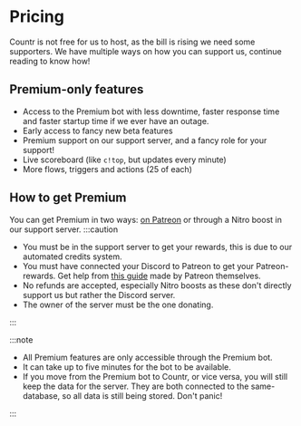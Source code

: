 # Pricing
Countr is not free for us to host, as the bill is rising we need some supporters. We have multiple ways on how you can support us, continue reading to know how!

## Premium-only features
- Access to the Premium bot with less downtime, faster response time and faster startup time if we ever have an outage.
- Early access to fancy new beta features
- Premium support on our support server, and a fancy role for your support!
- Live scoreboard (like `c!top`, but updates every minute)
- More flows, triggers and actions (25 of each)

## How to get Premium
You can get Premium in two ways: [on Patreon](https://patreon.com/promises) or through a Nitro boost in our support server.
:::caution

- You must be in the support server to get your rewards, this is due to our automated credits system.
- You must have connected your Discord to Patreon to get your Patreon-rewards. Get help from [this guide](https://support.patreon.com/hc/en-us/articles/212052266-Get-my-Discord-role#h_21f22930-84c5-4950-b6b1-3e83312f66dc) made by Patreon themselves.
- No refunds are accepted, especially Nitro boosts as these don't directly support us but rather the Discord server.
- The owner of the server must be the one donating.

:::

:::note

- All Premium features are only accessible through the Premium bot.
- It can take up to five minutes for the bot to be available.
- If you move from the Premium bot to Countr, or vice versa, you will still keep the data for the server. They are both connected to the same- database, so all data is still being stored. Don't panic!

:::
